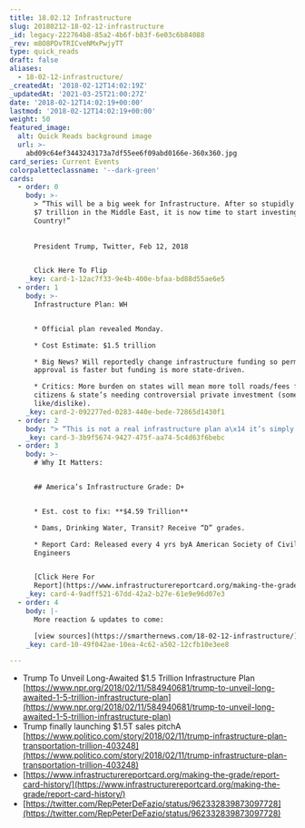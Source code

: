 ```yaml
---
title: 18.02.12 Infrastructure
slug: 20180212-18-02-12-infrastructure
_id: legacy-222764b8-85a2-4b6f-b83f-6e03c6b84088
_rev: m8O8PDvTRICveNMxPwjyTT
type: quick_reads
draft: false
aliases:
  - 18-02-12-infrastructure/
_createdAt: '2018-02-12T14:02:19Z'
_updatedAt: '2021-03-25T21:00:27Z'
date: '2018-02-12T14:02:19+00:00'
lastmod: '2018-02-12T14:02:19+00:00'
weight: 50
featured_image:
  alt: Quick Reads background image
  url: >-
    abd09c64ef3443243173a7df55ee6f09abd0166e-360x360.jpg
card_series: Current Events
colorpaletteclassname: '--dark-green'
cards:
  - order: 0
    body: >-
      > “This will be a big week for Infrastructure. After so stupidly spending
      $7 trillion in the Middle East, it is now time to start investing in OUR
      Country!”  
        
        
      President Trump, Twitter, Feb 12, 2018


      Click Here To Flip
    _key: card-1-12ac7f33-9e4b-400e-bfaa-bd88d55ae6e5
  - order: 1
    body: >-
      Infrastructure Plan: WH


      * Official plan revealed Monday.

      * Cost Estimate: $1.5 trillion

      * Big News? Will reportedly change infrastructure funding so permit
      approval is faster but funding is more state-driven.

      * Critics: More burden on states will mean more toll roads/fees for
      citizens & state’s needing controversial private investment (some
      like/dislike).
    _key: card-2-092277ed-0283-440e-bede-72865d1430f1
  - order: 2
    body: "> “This is not a real infrastructure plan a\x14 it’s simply another scam, an attempt by this administration to privatize critical government functions, and create windfalls for their buddies on Wall Street.”  \n  \n  \n  \nRep. Peter DeFazio (D-O) House Transportation Committee"
    _key: card-3-3b9f5674-9427-475f-aa74-5c4d63f6bebc
  - order: 3
    body: >-
      # Why It Matters:


      ## America’s Infrastructure Grade: D+


      * Est. cost to fix: **$4.59 Trillion**

      * Dams, Drinking Water, Transit? Receive “D” grades.

      * Report Card: Released every 4 yrs byA American Society of Civil
      Engineers


      [Click Here For
      Report](https://www.infrastructurereportcard.org/making-the-grade/report-card-history/)
    _key: card-4-9adff521-67dd-42a2-b27e-61e9e96d07e3
  - order: 4
    body: |-
      More reaction & updates to come:

      [view sources](https://smarthernews.com/18-02-12-infrastructure/)
    _key: card-10-49f042ae-10ea-4c62-a502-12cfb10e3ee8

---
```

* Trump To Unveil Long-Awaited $1.5 Trillion Infrastructure Plan [https://www.npr.org/2018/02/11/584940681/trump-to-unveil-long-awaited-1-5-trillion-infrastructure-plan](https://www.npr.org/2018/02/11/584940681/trump-to-unveil-long-awaited-1-5-trillion-infrastructure-plan)
* Trump finally launching $1.5T sales pitchA [https://www.politico.com/story/2018/02/11/trump-infrastructure-plan-transportation-trillion-403248](https://www.politico.com/story/2018/02/11/trump-infrastructure-plan-transportation-trillion-403248)
* [https://www.infrastructurereportcard.org/making-the-grade/report-card-history/](https://www.infrastructurereportcard.org/making-the-grade/report-card-history/)
* [https://twitter.com/RepPeterDeFazio/status/962332839873097728](https://twitter.com/RepPeterDeFazio/status/962332839873097728)